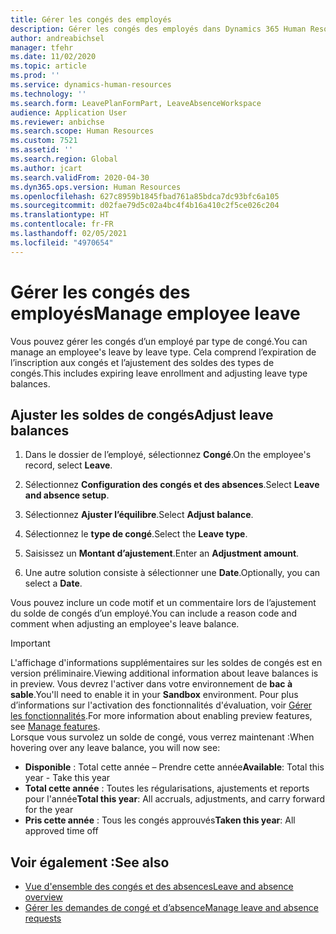 ```yaml
---
title: Gérer les congés des employés
description: Gérer les congés des employés dans Dynamics 365 Human Resources.
author: andreabichsel
manager: tfehr
ms.date: 11/02/2020
ms.topic: article
ms.prod: ''
ms.service: dynamics-human-resources
ms.technology: ''
ms.search.form: LeavePlanFormPart, LeaveAbsenceWorkspace
audience: Application User
ms.reviewer: anbichse
ms.search.scope: Human Resources
ms.custom: 7521
ms.assetid: ''
ms.search.region: Global
ms.author: jcart
ms.search.validFrom: 2020-04-30
ms.dyn365.ops.version: Human Resources
ms.openlocfilehash: 627c8959b1845fbad761a85bdca7dc93bfc6a105
ms.sourcegitcommit: d02fae79d5c02a4bc4f4b16a410c2f5ce026c204
ms.translationtype: HT
ms.contentlocale: fr-FR
ms.lasthandoff: 02/05/2021
ms.locfileid: "4970654"
---
```

# <a name="manage-employee-leave"></a><span data-ttu-id="12167-103">Gérer les congés des employés</span><span class="sxs-lookup"><span data-stu-id="12167-103">Manage employee leave</span></span>

<span data-ttu-id="12167-104">Vous pouvez gérer les congés d’un employé par type de congé.</span><span class="sxs-lookup"><span data-stu-id="12167-104">You can manage an employee's leave by leave type.</span></span> <span data-ttu-id="12167-105">Cela comprend l’expiration de l’inscription aux congés et l’ajustement des soldes des types de congés.</span><span class="sxs-lookup"><span data-stu-id="12167-105">This includes expiring leave enrollment and adjusting leave type balances.</span></span> 

## <a name="adjust-leave-balances"></a><span data-ttu-id="12167-106">Ajuster les soldes de congés</span><span class="sxs-lookup"><span data-stu-id="12167-106">Adjust leave balances</span></span>

1. <span data-ttu-id="12167-107">Dans le dossier de l’employé, sélectionnez **Congé**.</span><span class="sxs-lookup"><span data-stu-id="12167-107">On the employee's record, select **Leave**.</span></span>

2. <span data-ttu-id="12167-108">Sélectionnez **Configuration des congés et des absences**.</span><span class="sxs-lookup"><span data-stu-id="12167-108">Select **Leave and absence setup**.</span></span>

3. <span data-ttu-id="12167-109">Sélectionnez **Ajuster l’équilibre**.</span><span class="sxs-lookup"><span data-stu-id="12167-109">Select **Adjust balance**.</span></span>

4. <span data-ttu-id="12167-110">Sélectionnez le **type de congé**.</span><span class="sxs-lookup"><span data-stu-id="12167-110">Select the **Leave type**.</span></span>

5. <span data-ttu-id="12167-111">Saisissez un **Montant d’ajustement**.</span><span class="sxs-lookup"><span data-stu-id="12167-111">Enter an **Adjustment amount**.</span></span> 

6. <span data-ttu-id="12167-112">Une autre solution consiste à sélectionner une **Date**.</span><span class="sxs-lookup"><span data-stu-id="12167-112">Optionally, you can select a **Date**.</span></span> 

<span data-ttu-id="12167-113">Vous pouvez inclure un code motif et un commentaire lors de l’ajustement du solde de congés d’un employé.</span><span class="sxs-lookup"><span data-stu-id="12167-113">You can include a reason code and comment when adjusting an employee's leave balance.</span></span> 

>[!IMPORTANT]
><span data-ttu-id="12167-114">L'affichage d'informations supplémentaires sur les soldes de congés est en version préliminaire.</span><span class="sxs-lookup"><span data-stu-id="12167-114">Viewing additional information about leave balances is in preview.</span></span> <span data-ttu-id="12167-115">Vous devrez l'activer dans votre environnement de **bac à sable**.</span><span class="sxs-lookup"><span data-stu-id="12167-115">You'll need to enable it in your **Sandbox** environment.</span></span> <span data-ttu-id="12167-116">Pour plus d’informations sur l'activation des fonctionnalités d'évaluation, voir [Gérer les fonctionnalités](hr-admin-manage-features.md).</span><span class="sxs-lookup"><span data-stu-id="12167-116">For more information about enabling preview features, see [Manage features](hr-admin-manage-features.md).</span></span><br>
><span data-ttu-id="12167-117">Lorsque vous survolez un solde de congé, vous verrez maintenant :</span><span class="sxs-lookup"><span data-stu-id="12167-117">When hovering over any leave balance, you will now see:</span></span><br>
>- <span data-ttu-id="12167-118">**Disponible** : Total cette année – Prendre cette année</span><span class="sxs-lookup"><span data-stu-id="12167-118">**Available**: Total this year - Take this year</span></span>
>- <span data-ttu-id="12167-119">**Total cette année** : Toutes les régularisations, ajustements et reports pour l'année</span><span class="sxs-lookup"><span data-stu-id="12167-119">**Total this year**: All accruals, adjustments, and carry forward for the year</span></span>
>- <span data-ttu-id="12167-120">**Pris cette année** : Tous les congés approuvés</span><span class="sxs-lookup"><span data-stu-id="12167-120">**Taken this year**: All approved time off</span></span>

## <a name="see-also"></a><span data-ttu-id="12167-121">Voir également :</span><span class="sxs-lookup"><span data-stu-id="12167-121">See also</span></span>

- [<span data-ttu-id="12167-122">Vue d'ensemble des congés et des absences</span><span class="sxs-lookup"><span data-stu-id="12167-122">Leave and absence overview</span></span>](hr-leave-and-absence-overview.md)
- [<span data-ttu-id="12167-123">Gérer les demandes de congé et d’absence</span><span class="sxs-lookup"><span data-stu-id="12167-123">Manage leave and absence requests</span></span>](hr-employee-self-service-manage-requests.md)
